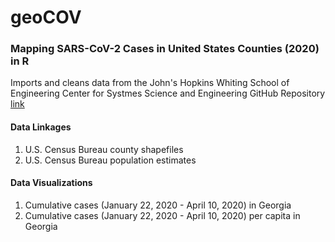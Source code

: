 # geoCOV

### Mapping SARS-CoV-2 Cases in United States Counties (2020) in R

Imports and cleans data from the John's Hopkins Whiting School of Engineering Center for Systmes Science and Engineering GitHub Repository [link](https://github.com/CSSEGISandData)

#### Data Linkages
  1. U.S. Census Bureau county shapefiles
  2. U.S. Census Bureau population estimates
  
#### Data Visualizations
  1. Cumulative cases (January 22, 2020 - April 10, 2020) in Georgia
  2. Cumulative cases (January 22, 2020 - April 10, 2020) per capita in Georgia
